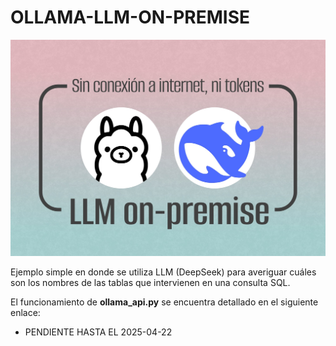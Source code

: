 # OLLAMA-LLM-ON-PREMISE

![imagen](https://github.com/bernabeudario/OLLAMA-LLM-ON-PREMISE/blob/main/img-portada.jpg?raw=true)

Ejemplo simple en donde se utiliza LLM (DeepSeek) para averiguar cuáles son los nombres de las tablas que intervienen en una consulta SQL.

El funcionamiento de **ollama_api.py** se encuentra detallado en el siguiente enlace:
* PENDIENTE HASTA EL 2025-04-22
